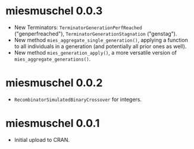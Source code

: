 # miesmuschel 0.0.3

* New Terminators: `TerminatorGenerationPerfReached` ("genperfreached"), `TerminatorGenerationStagnation` ("genstag").
* New method `mies_aggregate_single_generation()`, applying a function to all individuals in a generation (and potentially all prior ones as well).
* New method `mies_generation_apply()`, a more versatile version of `mies_aggregate_generations()`.

# miesmuschel 0.0.2

* `RecombinatorSimulatedBinaryCrossover` for integers.

# miesmuschel 0.0.1

* Initial upload to CRAN.
